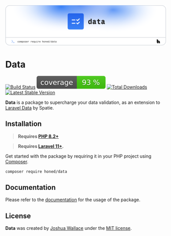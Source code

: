 <a href="https://honed.dev/data">
    <picture>
        <source media="(prefers-color-scheme: dark)" srcset="art/header-dark.png">
        <img alt="" src="art/header-light.png">
    </picture>
</a>

# Data

<p>
    <a href="https://github.com/honedlabs/data/actions"><img src="https://github.com/honedlabs/data/actions/workflows/tests.yml/badge.svg" alt="Build Status"></a>
    <a href="https://github.com/honedlabs/data"><img src="https://raw.githubusercontent.com/honedlabs/data/main/badge-coverage.svg" alt="Code Coverage"></a>
    <a href="https://packagist.org/packages/honed/data"><img src="https://img.shields.io/packagist/dt/honed/data" alt="Total Downloads"></a>
    <a href="https://packagist.org/packages/honed/data"><img src="https://img.shields.io/packagist/v/honed/data" alt="Latest Stable Version"></a>
</p>

**Data** is a package to supercharge your data validation, as an extension to [Laravel Data](https://spatie.be/docs/laravel-data/v4/introduction) by Spatie.

## Installation

> **Requires [PHP 8.2+](https://php.net/releases/)**

> **Requires [Laravel 11+](https://laravel.com/docs/releases).**

Get started with the package by requiring it in your PHP project using [Composer](https://getcomposer.org/).

```bash
composer require honed/data
```

## Documentation

Please refer to the [documentation](https://honed.dev/data) for the usage of the package.

## License

**Data** was created by [Joshua Wallace](https://joshua-wallace.com) under the [MIT license](https://opensource.org/licenses/MIT).